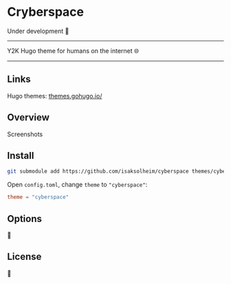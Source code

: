 # Cryberspace

Under development 🚧

---

Y2K Hugo theme for humans on the internet 🌐

---

## Links

Hugo themes: [themes.gohugo.io/](https://themes.gohugo.io/)

## Overview

Screenshots

## Install

```bash
git submodule add https://github.com/isaksolheim/cyberspace themes/cyberspace
```

Open `config.toml`, change `theme` to `"cyberspace"`:

```toml
theme = "cyberspace"
```

## Options

🤯

## License

💭

